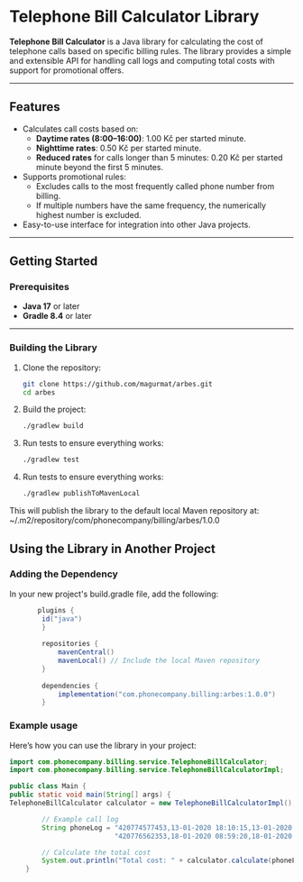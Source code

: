 # Telephone Bill Calculator Library

**Telephone Bill Calculator** is a Java library for calculating the cost of telephone calls based on specific billing rules. The library provides a simple and extensible API for handling call logs and computing total costs with support for promotional offers.

---

## Features

- Calculates call costs based on:
    - **Daytime rates (8:00–16:00)**: 1.00 Kč per started minute.
    - **Nighttime rates**: 0.50 Kč per started minute.
    - **Reduced rates** for calls longer than 5 minutes: 0.20 Kč per started minute beyond the first 5 minutes.
- Supports promotional rules:
    - Excludes calls to the most frequently called phone number from billing.
    - If multiple numbers have the same frequency, the numerically highest number is excluded.
- Easy-to-use interface for integration into other Java projects.

---

## Getting Started

### Prerequisites

- **Java 17** or later
- **Gradle 8.4** or later

---

### Building the Library

1. Clone the repository:
   ```bash
   git clone https://github.com/magurmat/arbes.git
   cd arbes

2. Build the project:
   ```bash
   ./gradlew build

3. Run tests to ensure everything works:
   ```bash
   ./gradlew test

4. Run tests to ensure everything works:
   ```bash
   ./gradlew publishToMavenLocal

This will publish the library to the default local Maven repository at: ~/.m2/repository/com/phonecompany/billing/arbes/1.0.0


## Using the Library in Another Project

### Adding the Dependency

In your new project's build.gradle file, add the following:
```groovy
       plugins {
        id("java")
        }
        
        repositories {
            mavenCentral()
            mavenLocal() // Include the local Maven repository
        }
        
        dependencies {
            implementation("com.phonecompany.billing:arbes:1.0.0")
        }
```

### Example usage

Here’s how you can use the library in your project:
```java
import com.phonecompany.billing.service.TelephoneBillCalculator;
import com.phonecompany.billing.service.TelephoneBillCalculatorImpl;

public class Main {
public static void main(String[] args) {
TelephoneBillCalculator calculator = new TelephoneBillCalculatorImpl();

        // Example call log
        String phoneLog = "420774577453,13-01-2020 18:10:15,13-01-2020 18:12:57\n" +
                          "420776562353,18-01-2020 08:59:20,18-01-2020 09:10:00";

        // Calculate the total cost
        System.out.println("Total cost: " + calculator.calculate(phoneLog));
    }